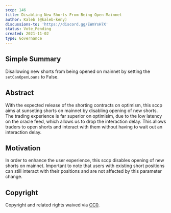 ```yaml
---
sccp: 146
title: Disabling New Shorts From Being Open Mainnet
author: Kaleb (@kaleb-keny)
discussions-to: 'https://discord.gg/EWmYsH7X'
status: Vote_Pending
created: 2021-11-02
type: Governance
---
```


## Simple Summary
<!--"If you can't explain it simply, you don't understand it well enough." Provide a simplified and layman-accessible explanation of the SCCP.-->

Disallowing new shorts from being opened on mainnet by setting the `setCanOpenLoans` to False.

## Abstract
<!--A short (~200 word) description of the variable change proposed.-->

With the expected release of the shorting contracts on optimism, this sccp aims at sunseting shorts on mainnet by disabling opening of new shorts. The trading experience is far superior on optimisim, due to the low latency on the oracle feed, which allows us to drop the interaction delay. This allows traders to open shorts and interact with them without having to wait out an interaction delay.

## Motivation
<!--The motivation is critical for SCCPs that want to update variables within Synthetix. It should clearly explain why the existing variable is not incentive aligned. SCCP submissions without sufficient motivation may be rejected outright.-->

In order to enhance the user experience, this sccp disables opening of new shorts on mainnet. Important to note that users with existing short positions can still interact with their positions and are not affected by this parameter change.

## Copyright
Copyright and related rights waived via [CC0](https://creativecommons.org/publicdomain/zero/1.0/).
